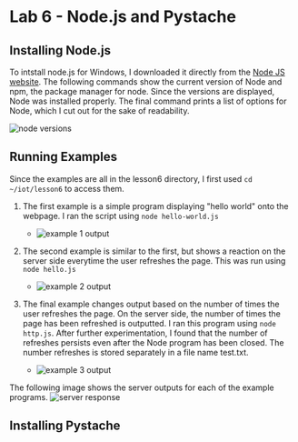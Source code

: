# Lab 6 - Node.js and Pystache

## Installing Node.js
To intstall node.js for Windows, I downloaded it directly from the [Node JS website](https://nodejs.org/en/download/). The following commands show the current version of Node and npm, the package manager for node. Since the versions are displayed, Node was installed properly. The final command prints a list of options for Node, which I cut out for the sake of readability.

![node versions](https://github.com/user-attachments/assets/7abbe566-bf9e-4985-9661-821a964627b5)

## Running Examples
Since the examples are all in the lesson6 directory, I first used ```cd ~/iot/lesson6``` to access them.

1. The first example is a simple program displaying "hello world" onto the webpage. I ran the script using ```node hello-world.js```
   * ![example 1 output](https://github.com/user-attachments/assets/3eef49fe-c89f-4316-a1c9-0bce78348050)

2. The second example is similar to the first, but shows a reaction on the server side everytime the user refreshes the page. This was run using ```node hello.js```
   * ![example 2 output](https://github.com/user-attachments/assets/a4a7cfcf-0d0e-48f0-ac35-5ca0f0715f39)

3. The final example changes output based on the number of times the user refreshes the page. On the server side, the number of times the page has been refreshed is outputted. I ran this program using ```node http.js```. After further experimentation, I found that the number of refreshes persists even after the Node program has been closed. The number refreshes is stored separately in a file name test.txt.
   * ![example 3 output](https://github.com/user-attachments/assets/726b4c76-09bb-4a27-9e3a-7053c564f04f)


The following image shows the server outputs for each of the example programs. 
![server response](https://github.com/user-attachments/assets/5abe3869-3ad5-4098-980f-d7235736368a)

## Installing Pystache
